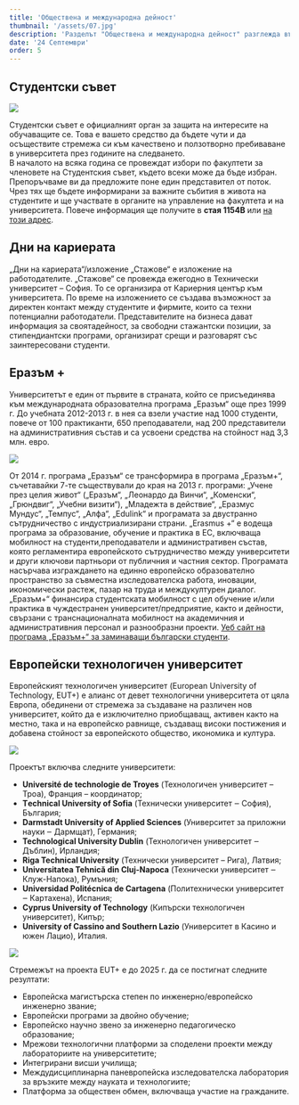 ```yaml
---
title: 'Обществена и международна дейност'
thumbnail: '/assets/07.jpg'
description: 'Разделът "Обществена и международна дейност" разглежда възможностите за участие в студентски съвети, международни програми като "Еразъм+", и други студентски организации и инициативи в ТУ-София.'
date: '24 Септември'
order: 5
---
```



## Студентски съвет 

![](/assets/86.png)

Студентски съвет е официалният орган за защита на интересите на обучаващите се. Това е вашето средство да бъдете чути и да осъществите стремежа си към качествено и ползотворно пребиваване в университета през годините на следването.  
В началото на всяка година се провеждат избори по факултети за членовете на Студентския съвет, където всеки може да бъде избран. Препоръчваме ви да предложите поне един представител от поток. Чрез тях ще бъдете 
информирани за важните събития в живота на студентите и ще участвате в органите на управление на факултета и на университета. Повече информация ще получите в **стая 1154В** или [на този адрес](https://sc.tu-sofia.bg).


## Дни на кариерата

„Дни на кариерата“/изложение „Стажове“ е изложение на работодателите. „Стажове“ се провежда ежегодно в Технически университет – София. То се организира от Кариерния център към университета. 
По време на изложението се създава възможност за директен контакт между студентите и фирмите, които са техни потенциални работодатели. Представителите на бизнеса дават информация за своятадейност, 
за свободни стажантски позиции, за стипендиантски програми, организират срещи и разговарят със заинтересовани студенти.  

## Еразъм + 
Университетът е един от първите в страната, който се присъединява към международната образователна програма „Еразъм“ още през 1999 г. До учебната 2012-2013 г. в нея са взели участие над 1000 студенти, 
повече от 100 практиканти, 650 преподаватели, над 200 представители на административния състав и са усвоени средства на стойност над 3,3 млн. евро. 

![](/assets/88.jpg)
 
От 2014 г. програма „Еразъм“ се трансформира в програма „Еразъм+“, съчетавайки 7-те съществували до края на 2013 г. програми: „Учене през целия живот“ („Еразъм“, „Леонардо да Винчи“, „Коменски“, „Грюндвиг“, „Учебни визити“), 
„Младежта в действие“, „Еразмус Мундус“, „Темпус“, „Алфа“, „Edulink“ и програмата за двустранно сътрудничество с индустриализирани страни.  „Erasmus +“ е водеща програма за образование, обучение и практика в ЕС, включваща 
мобилност на студенти,преподаватели и административен състав, която регламентира европейското сътрудничество между университети и други ключови партньори от публичния и частния сектор. 
Програмата насърчава изграждането на единно европейско образователно пространство за съвместна изследователска работа, иновации, икономически растеж, пазар на труда и междукултурен диалог.  „Еразъм+“ финансира студентската 
мобилност с цел обучение и/или практика в чуждестранен университет/предприятие, както и дейности, свързани с транснационалната мобилност на академичния и административния персонал и разнообразни проекти. 
[Уеб сайт на програма „Еразъм+“ за заминаващи български студенти](http://web2.tu-sofia.bg/Erasmus/index.html).


## Европейски технологичен университет 
Европейският технологичен университет (European University of Technology, EUT+) е алианс от девет технологични университета от цяла Европа, обединени от стремежа за създаване на различен нов университет, 
който да е изключително приобщаващ, активен както на местно, така и на европейско равнище, създаващ високи постижения и добавена стойност за европейското общество, икономика и култура.  

![](/assets/90.png#blue-bg)

Проектът включва следните университети: 
* **Université de technologie de Troyes** (Технологичен университет – Троа), Франция – координатор;
* **Тechnical University of Sofia** (Технически университет ‒ София), България; 
* **Darmstadt University of Applied Sciences** (Университет за приложни науки ‒ Дармщат), Германия; 
* **Technological University Dublin** (Технологичен университет ‒ Дъблин), Ирландия; 
* **Riga Technical University** (Технически университет – Рига), Латвия; 
* **Universitatea Tehnică din Cluj-Napoca** (Технически университет ‒ Клуж-Напока), Румъния; 
* **Universidad Politécnica de Cartagena** (Политехнически университет ‒ Картахена), Испания; 
* **Cyprus University of Technology** (Кипърски технологичен университет), Кипър; 
* **University of Cassino and Southern Lazio** (Университет в Касино и южен Лацио), Италия. 

![](/assets/92.png)
 
Стремежът на проекта EUT+ е до 2025 г. да се постигнат следните резултати: 
* Европейска магистърска степен по инженерно/европейско инженерно звание;    
* Европейски програми за двойно обучение; 
* Европейско научно звено за инженерно педагогическо образование; 
* Мрежови технологични платформи за споделени проекти между лабораториите на университетите; 
* Интегрирани висши училища; 
* Междудисциплинарна паневропейска изследователска лаборатория за връзките между науката и технологиите; 
* Платформа за обществен обмен, включваща участие на гражданите. 
 
